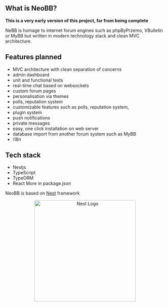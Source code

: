 ## What is NeoBB?

**This is a very early version of this project, far from being complete**

NeBB is homage to internet forum engines such as phpByPrzemo, VBulletin or MyBB but written in modern technology stack and clean MVC architecture.

## Features planned
- MVC architecture with clean separation of concerns
- admin dashboard
- unit and functional tests
- real-time chat based on websockets
- custom forum pages
- personalisation via themes
- polls, reputation system
- customizable features such as polls, reputation system,
- plugin system
- push notifications
- private messages
- easy, one click installation on web server
- database import from another forum system such as MyBB
- i18n

## Tech stack
- Nestjs
- TypeScript
- TypeORM
- React
More in package.json

NeoBB is based on <a href="http://nestjs.com/" target="blank">Nest</a> framework

<p align="center">
  <a href="http://nestjs.com/" target="blank"><img src="https://nestjs.com/img/logo_text.svg" width="320" alt="Nest Logo" /></a>
</p>
